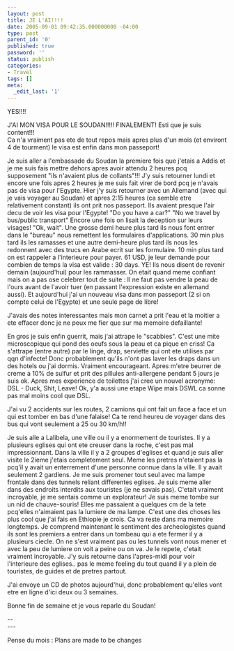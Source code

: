 ```yaml
---
layout: post
title: JE L'AI!!!!
date: 2005-09-01 09:42:35.000000000 -04:00
type: post
parent_id: '0'
published: true
password: ''
status: publish
categories:
- Travel
tags: []
meta:
  _edit_last: '1'
---
```

<p>YES!!!!</p>
<p>J'AI MON VISA POUR LE SOUDAN!!!!! FINALEMENT! Esti que je suis content!!!<br />
Ca n'a vraiment pas ete de tout repos mais apres plus d'un mois (et environt 4 de tourment) le visa est enfin dans mon passeport!</p>
<p><!--more--></p>
<p>Je suis aller a l'embassade du Soudan la premiere fois que j'etais a Addis et je me suis fais mettre dehors apres avoir attendu 2 heures pcq supposement "ils n'avaient plus de collants"!!! J'y suis retourner lundi et encore une fois apres 2 heures je me suis fait virer de bord pcq je n'avais pas de visa pour l'Egypte. Hier j'y suis retourner avec un Allemand (avec qui je vais voyager au Soudan) et apres 2:15 heures (ca semble etre relativement constant) ils ont prit nos passeport. Ils avaient presque l'air decu de voir les visa pour l'Egypte! "Do you have a car?" "No we travel by bus/public transport" Encore une fois on lisait la deception sur leurs visages! "Ok, wait". Une grosse demi heure plus tard ils nous font entrer dans le "bureau" nous remettent les formulaires d'applications. 30 min plus tard ils les ramasses et une autre demi-heure plus tard ils nous les redonnent avec des trucs en Arabe ecrit sur les formulaire. 10 min plus tard on est rappeler a l'interieure pour payer. 61 USD, je leur demande pour combien de temps la visa est valide : 30 days. YE! Ils nous disent de revenir demain (aujourd'hui) pour les rammasser. On etait quand meme confiant mais on a pas ose celebrer tout de suite : Il ne faut pas vendre la peau de l'ours avant de l'avoir tuer (en passant l'expression existe en allemand aussi). Et aujourd'hui j'ai un nouveau visa dans mon passeport (2 si on compte celui de l'Egypte) et une seule page de libre!</p>
<p>J'avais des notes interessantes mais mon carnet a prit l'eau et la moitier a ete effacer donc je ne peux me fier que sur ma memoire defaillante!</p>
<p>En gros je suis enfin guerrit, mais j'ai attrape le "scabbies". C'est une mite microscopique qui pond des oeufs sous la peau et ca pique en criss! Ca s'attrape (entre autre) par le linge, drap, serviette qui ont ete utilises par qqn d'infecte! Donc probablement qu'ils n'ont pas laver les draps dans un des hotels ou j'ai dormis. Vraiment encourageant. Apres m'etre beurrer de creme a 10% de sulfur et prit des pillules anti-allergene pendant 5 jours je suis ok. Apres mes experience de toilettes j'ai cree un nouvel acronyme: DSL - Duck, Shit, Leave! Ok, y'a aussi une etape Wipe mais DSWL ca sonne pas mal moins cool que DSL.</p>
<p>J'ai vu 2 accidents sur les routes, 2 camions qui ont fait un face a face et un qui est tomber en bas d'une falaise! Ca te rend heureu de voyager dans des bus qui vont seulement a 25 ou 30 km/h!!</p>
<p>Je suis alle a Lalibela, une ville ou il y a enormement de touristes. Il y a plusieurs eglises qui ont ete creuser dans la roche, c'est pas mal impressionnant. Dans la ville il y a 2 groupes d'eglises et quand je suis aller visite le 2ieme j'etais completement seul. Meme les pretres n'etaient pas la pcq'il y avait un enterrement d'une personne connue dans la ville. Il y avait seulement 2 gardiens. Je me suis promener tout seul avec ma lampe frontale dans des tunnels reliant differentes eglises. Je suis meme aller dans des endroits interdits aux touristes (je ne savais pas). C'etait vraiment incroyable, je me sentais comme un explorateur! Je suis meme tombe sur un nid de chauve-souris! Elles me passaient a quelques cm de la tete pcq'elles n'aimaient pas la lumiere de ma lampe. C'est une des choses les plus cool que j'ai fais en Ethiopie je crois. Ca va reste dans ma memoire longtemps. Je comprend maintenant le sentiment des archeologistes quand ils sont les premiers a entrer dans un tombeau qui a ete fermer il y a plusieurs ciecle. On ne s'est vraiment pas ou les tunnels vont nous mener et avec la peu de lumiere on voit a peine ou on va. Je le repete, c'etait vraiment incroyable. J'y suis retourne dans l'apres-midi pour voir l'interieure des eglises.. pas le meme feeling du tout quand il y a plein de touristes, de guides et de pretres partout.</p>
<p>J'ai envoye un CD de photos aujourd'hui, donc probablement qu'elles vont etre en ligne d'ici deux ou 3 semaines.</p>
<p>Bonne fin de semaine et je vous reparle du Soudan!</p>
<p>--<br />
---
  
Pense du mois : Plans are made to be changes